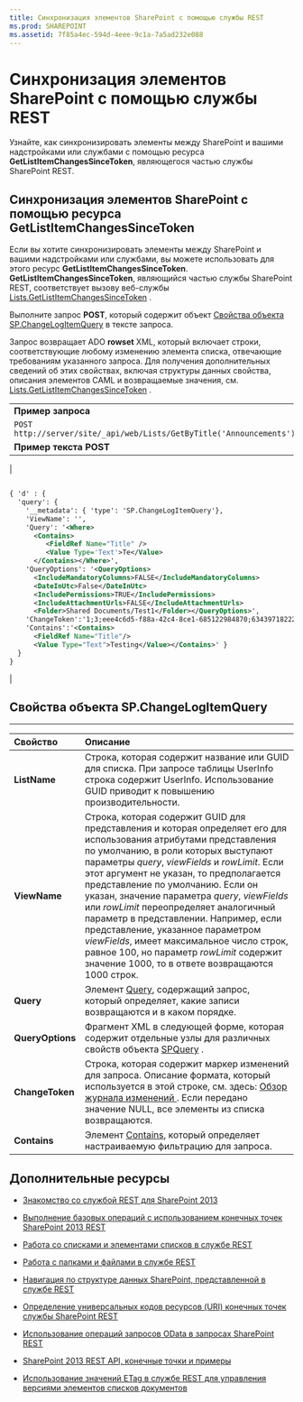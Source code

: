 ```yaml
---
title: Синхронизация элементов SharePoint с помощью службы REST
ms.prod: SHAREPOINT
ms.assetid: 7f85a4ec-594d-4eee-9c1a-7a5ad232e088
---
```



# Синхронизация элементов SharePoint с помощью службы REST
Узнайте, как синхронизировать элементы между SharePoint и вашими надстройками или службами с помощью ресурса **GetListItemChangesSinceToken**, являющегося частью службы SharePoint REST.
## Синхронизация элементов SharePoint с помощью ресурса GetListItemChangesSinceToken

Если вы хотите синхронизировать элементы между SharePoint и вашими надстройками или службами, вы можете использовать для этого ресурс **GetListItemChangesSinceToken**. **GetListItemChangesSinceToken**, являющийся частью службы SharePoint REST, соответствует вызову веб-службы  [Lists.GetListItemChangesSinceToken](https://msdn.microsoft.com/library/WebSvcLists.Lists.GetListItemChangesSinceToken.aspx) .
  
    
    
Выполните запрос **POST**, который содержит объект  [Свойства объекта SP.ChangeLogItemQuery](#bk_props) в тексте запроса.
  
    
    
Запрос возвращает ADO **rowset** XML, который включает строки, соответствующие любому изменению элемента списка, отвечающие требованиям указанного запроса. Для получения дополнительных сведений об этих свойствах, включая структуры данных свойства, описания элементов CAML и возвращаемые значения, см. [Lists.GetListItemChangesSinceToken](https://msdn.microsoft.com/library/WebSvcLists.Lists.GetListItemChangesSinceToken.aspx) .
  
    
    

||
|:-----|
|**Пример запроса** <br/> |
| `POST http://server/site/_api/web/Lists/GetByTitle('Announcements')/GetListItemChangesSinceToken` <br/> |
|**Пример текста POST** <br/> |
|```XML

{ 'd' : {
  'query': { 
    '__metadata': { 'type': 'SP.ChangeLogItemQuery'}, 
    'ViewName': '', 
    'Query': '<Where>
      <Contains>
         <FieldRef Name="Title" />
         <Value Type='Text'>Te</Value>
      </Contains></Where>',
    'QueryOptions': '<QueryOptions>
      <IncludeMandatoryColumns>FALSE</IncludeMandatoryColumns>
      <DateInUtc>False</DateInUtc>
      <IncludePermissions>TRUE</IncludePermissions>
      <IncludeAttachmentUrls>FALSE</IncludeAttachmentUrls>
      <Folder>Shared Documents/Test1</Folder></QueryOptions>', 
    'ChangeToken':'1;3;eee4c6d5-f88a-42c4-8ce1-685122984870;634397182229400000;3710', 
    'Contains':'<Contains>
      <FieldRef Name="Title"/>
      <Value Type="Text">Testing</Value></Contains>' } 
  } 
}
```

|
   

## Свойства объекта SP.ChangeLogItemQuery
<a name="bk_props"> </a>


****


|**Свойство**|**Описание**|
|:-----|:-----|
|**ListName** <br/> |Строка, которая содержит название или GUID для списка. При запросе таблицы UserInfo строка содержит UserInfo. Использование GUID приводит к повышению производительности.  <br/> |
|**ViewName** <br/> |Строка, которая содержит GUID для представления и которая определяет его для использования атрибутами представления по умолчанию, в роли которых выступают параметры  _query_,  _viewFields_ и _rowLimit_. Если этот аргумент не указан, то предполагается представление по умолчанию. Если он указан, значение параметра  _query_,  _viewFields_ или _rowLimit_ переопределяет аналогичный параметр в представлении. Например, если представление, указанное параметром _viewFields_, имеет максимальное число строк, равное 100, но параметр  _rowLimit_ содержит значение 1000, то в ответе возвращаются 1000 строк. <br/> |
|**Query** <br/> |Элемент  [Query](http://msdn.microsoft.com/ru-ru/library/ms471093.aspx), содержащий запрос, который определяет, какие записи возвращаются и в каком порядке.  <br/> |
|**QueryOptions** <br/> |Фрагмент XML в следующей форме, которая содержит отдельные узлы для различных свойств объекта  [SPQuery](https://msdn.microsoft.com/library/Microsoft.SharePoint.SPQuery.aspx) . <br/> |
|**ChangeToken** <br/> |Строка, которая содержит маркер изменений для запроса. Описание формата, который используется в этой строке, см. здесь:  [Обзор журнала изменений ](http://msdn.microsoft.com/ru-ru/library/bb417456.aspx). Если передано значение NULL, все элементы из списка возвращаются.  <br/> |
|**Contains** <br/> |Элемент  [Contains](http://msdn.microsoft.com/ru-ru/library/ms196501.aspx), который определяет настраиваемую фильтрацию для запроса.  <br/> |
   

## Дополнительные ресурсы
<a name="bk_addresources"> </a>


-  [Знакомство со службой REST для SharePoint 2013](get-to-know-the-sharepoint-2013-rest-service.md)
    
  
-  [Выполнение базовых операций с использованием конечных точек SharePoint 2013 REST](complete-basic-operations-using-sharepoint-2013-rest-endpoints.md)
    
  
-  [Работа со списками и элементами списков в службе REST](working-with-lists-and-list-items-with-rest.md)
    
  
-  [Работа с папками и файлами в службе REST](working-with-folders-and-files-with-rest.md)
    
  
-  [Навигация по структуре данных SharePoint, представленной в службе REST](navigate-the-sharepoint-data-structure-represented-in-the-rest-service.md)
    
  
-  [Определение универсальных кодов ресурсов (URI) конечных точек службы SharePoint REST](determine-sharepoint-rest-service-endpoint-uris.md)
    
  
-  [Использование операций запросов OData в запросах SharePoint REST](use-odata-query-operations-in-sharepoint-rest-requests.md)
    
  
-  [SharePoint 2013 REST API, конечные точки и примеры](02128c70-9d27-4388-9374-a11bce68fdb8.md)
    
  
-  [Использование значений ETag в службе REST для управления версиями элементов списков документов](5f7e0579-46b7-44ab-b3b4-cdbc622dcd98.md)
    
  

  
    
    

